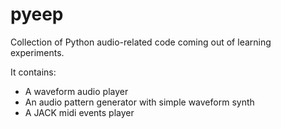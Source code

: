 # pyeep

Collection of Python audio-related code coming out of learning experiments.

It contains:

* A waveform audio player
* An audio pattern generator with simple waveform synth
* A JACK midi events player
